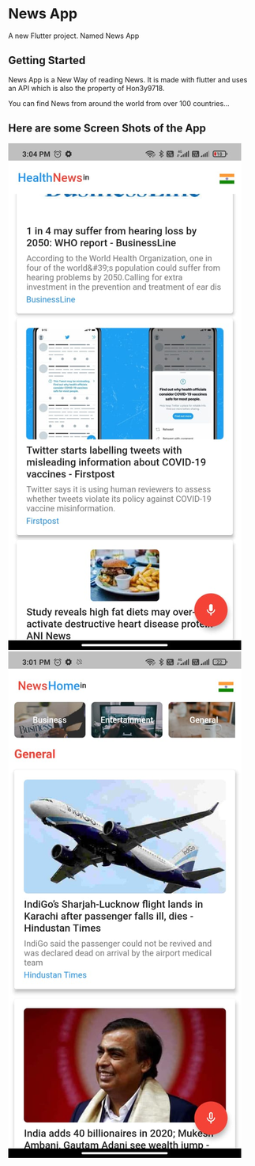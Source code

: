 # News App

A new Flutter project. Named News App

## Getting Started

News App is a New Way of reading News.
It is made with flutter and uses an API which is also the property of Hon3y9718.

You can find News from around the world from over 100 countries...

## Here are some Screen Shots of the App

![Alt text](/SS/1.jpeg?raw=true "Home") ![Alt text](/SS/2.jpeg?raw=true "Home")
